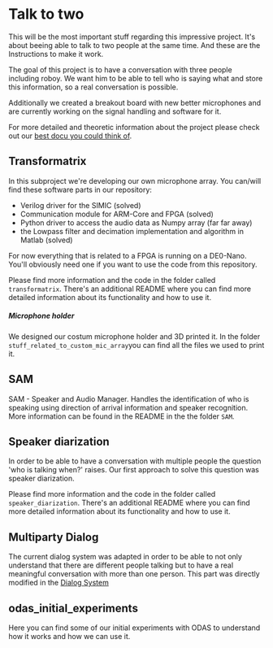 # Talk to two

This will be the most important stuff regarding this impressive project. It's about beeing able to talk to two people at the same time. And these are the Instructions to make it work.

The goal of this project is to have a conversation with three people including roboy. We want him to be able to tell who is saying what and store this information, so a real conversation is possible.

Additionally we created a breakout board with new better microphones and are currently working on the signal handling and software for it.

For more detailed and theoretic information about the project please check out our [best docu you could think of](https://devanthro.atlassian.net/wiki/spaces/SS18/pages/246546662/Best+Docu+you+could+think+of).

## Transformatrix

In this subproject we're developing our own microphone array. You can/will find these software parts in our repository:

  -  Verilog driver for the SIMIC (solved)
  -  Communication module for ARM-Core and FPGA (solved)
  -  Python driver to access the audio data as Numpy array (far far away)
  - the Lowpass filter and decimation implementation and algorithm in Matlab (solved)

 For now everything that is related to a FPGA is running on a DE0-Nano. You'll obviously need one if you want to use the code from this repository.

Please find more information and the code in the folder called `transformatrix`. There's an additional README where you can find more detailed information about its functionality and how to use it.

##### Microphone holder

We designed our costum microphone holder and 3D printed it. In the folder `stuff_related_to_custom_mic_array`you can find all the files we used to print it.


## SAM
SAM - Speaker and Audio Manager. Handles the identification of who is speaking using direction of arrival information and speaker recognition. More information can be found in the README in the the folder `SAM`.


## Speaker diarization

In order to be able to have a conversation with multiple people the question 'who is talking when?' raises. Our first approach to solve this question was speaker diarization.

Please find more information and the code in the folder called `speaker_diarization`. There's an additional README where you can find more detailed information about its functionality and how to use it.

## Multiparty Dialog

The current dialog system was adapted in order to be able to not only understand that there are different people talking but to have a real meaningful conversation with more than one person. This part was directly modified in the [Dialog System](https://github.com/Roboy/roboy_dialog/tree/negin_multi_party_dialog_3)

## odas_initial_experiments

Here you can find some of our initial experiments with ODAS to understand how it works and how we can use it.
